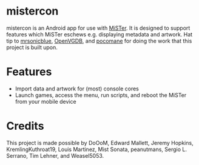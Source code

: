 # mistercon

mistercon is an Android app for use with [MiSTer](https://github.com/MiSTer-devel/Main_MiSTer/wiki). It is designed to support features which MiSTer eschews e.g. displaying metadata and artwork. Hat tip to [mrsonicblue](https://github.com/mrsonicblue), [OpenVGDB](https://github.com/OpenVGDB), and [pocomane](https://github.com/pocomane) for doing the work that this project is built upon.

# Features

* Import data and artwork for (most) console cores
* Launch games, access the menu, run scripts, and reboot the MiSTer from your mobile device

# Credits

This project is made possible by DoOoM, Edward Mallett, Jeremy Hopkins, KremlingKuthroat19, Louis Martinez, Mist Sonata, peanutmans, Sergio L. Serrano, Tim Lehner, and Weasel5053.
